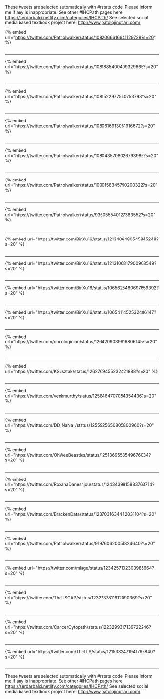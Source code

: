 

These tweets are selected automatically with #rstats code. Please inform me if any is inappropriate.
See other #IHCPath pages here: https://serdarbalci.netlify.com/categories/IHCPath/ 
See selected social media based textbook project here: http://www.patolojinotlari.com/

{% embed url="https://twitter.com/Patholwalker/status/1082066616941129728?s=20" %}<br>
<br>
<hr>
{% embed url="https://twitter.com/Patholwalker/status/1081885400409329665?s=20" %}<br>
<br>
<hr>
{% embed url="https://twitter.com/Patholwalker/status/1081522977550753793?s=20" %}<br>
<br>
<hr>
{% embed url="https://twitter.com/Patholwalker/status/1080616913061916672?s=20" %}<br>
<br>
<hr>
{% embed url="https://twitter.com/Patholwalker/status/1080435708026793985?s=20" %}<br>
<br>
<hr>
{% embed url="https://twitter.com/Patholwalker/status/1000158345750200322?s=20" %}<br>
<br>
<hr>
{% embed url="https://twitter.com/Patholwalker/status/936055540127383552?s=20" %}<br>
<br>
<hr>
{% embed url="https://twitter.com/BinXu16/status/1213406480545845248?s=20" %}<br>
<br>
<hr>
{% embed url="https://twitter.com/BinXu16/status/1213106817900908549?s=20" %}<br>
<br>
<hr>
{% embed url="https://twitter.com/BinXu16/status/1065625480697659392?s=20" %}<br>
<br>
<hr>
{% embed url="https://twitter.com/BinXu16/status/1065411452532486147?s=20" %}<br>
<br>
<hr>
{% embed url="https://twitter.com/oncologician/status/1264209039916806145?s=20" %}<br>
<br>
<hr>
{% embed url="https://twitter.com/KSusztak/status/1262769455232421888?s=20" %}<br>
<br>
<hr>
{% embed url="https://twitter.com/venkmurthy/status/1258464707054354436?s=20" %}<br>
<br>
<hr>
{% embed url="https://twitter.com/DD_NaNa_/status/1255925650805800960?s=20" %}<br>
<br>
<hr>
{% embed url="https://twitter.com/OhWeeBeasties/status/1251369558549676034?s=20" %}<br>
<br>
<hr>
{% embed url="https://twitter.com/RoxanaDaneshjou/status/1243439815883763714?s=20" %}<br>
<br>
<hr>
{% embed url="https://twitter.com/BrackenData/status/1237031634442031104?s=20" %}<br>
<br>
<hr>
{% embed url="https://twitter.com/Patholwalker/status/919760620051824640?s=20" %}<br>
<br>
<hr>
{% embed url="https://twitter.com/mlage/status/1234257102303985664?s=20" %}<br>
<br>
<hr>
{% embed url="https://twitter.com/TheUSCAP/status/1232737811612090369?s=20" %}<br>
<br>
<hr>
{% embed url="https://twitter.com/CancerCytopath/status/1223299317139722246?s=20" %}<br>
<br>
<hr>
{% embed url="https://twitter.com/TheTLS/status/1215332471941795840?s=20" %}<br>
<br>
<hr>


These tweets are selected automatically with #rstats code. Please inform me if any is inappropriate.
See other #IHCPath pages here: https://serdarbalci.netlify.com/categories/IHCPath/ 
See selected social media based textbook project here: http://www.patolojinotlari.com/
